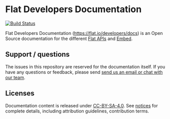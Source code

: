 # Flat Developers Documentation

[![Build Status](https://travis-ci.org/FlatIO/dev-docs.svg?branch=master)](https://travis-ci.org/FlatIO/dev-docs)

Flat Developers Documentation (https://flat.io/developers/docs) is an Open Source documentation for the different [Flat APIs](https://flat.io/developers/docs/api/) and [Embed](https://flat.io/developers/docs/embed/).

## Support / questions

The issues in this repository are reserved for the documentation itself. If you have any questions or feedback, please send [send us an email or chat with our team](https://flat.io/support).

## Licenses

Documentation content is released under [CC-BY-SA-4.0](https://creativecommons.org/licenses/by/4.0/). See [notices](docs/notices.md) for complete details, including attribution guidelines, contribution terms.
